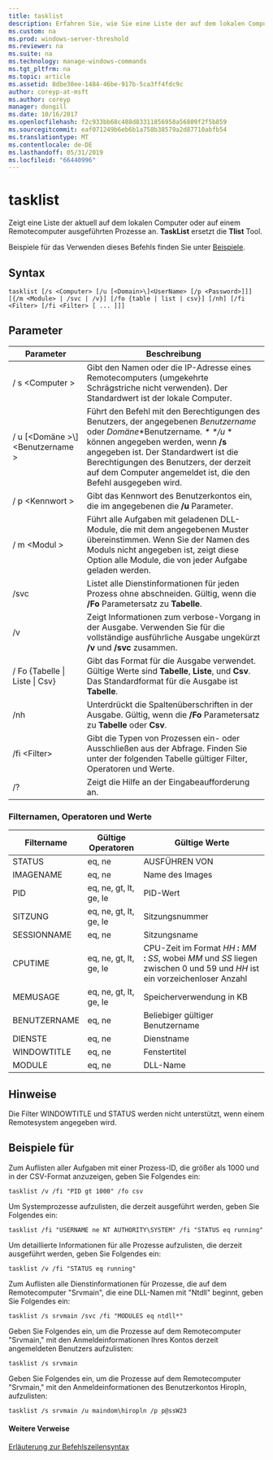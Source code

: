 ```yaml
---
title: tasklist
description: Erfahren Sie, wie Sie eine Liste der auf dem lokalen Computer oder Remotecomputer ausgeführten Prozesse anzuzeigen.
ms.custom: na
ms.prod: windows-server-threshold
ms.reviewer: na
ms.suite: na
ms.technology: manage-windows-commands
ms.tgt_pltfrm: na
ms.topic: article
ms.assetid: 8dbe30ee-1484-46be-917b-5ca3ff4fdc9c
author: coreyp-at-msft
ms.author: coreyp
manager: dongill
ms.date: 10/16/2017
ms.openlocfilehash: f2c933bb68c488d83311856958a56809f2f5b859
ms.sourcegitcommit: eaf071249b6eb6b1a758b38579a2d87710abfb54
ms.translationtype: MT
ms.contentlocale: de-DE
ms.lasthandoff: 05/31/2019
ms.locfileid: "66440996"
---
```

# <a name="tasklist"></a>tasklist

Zeigt eine Liste der aktuell auf dem lokalen Computer oder auf einem Remotecomputer ausgeführten Prozesse an. **TaskList** ersetzt die **Tlist** Tool.

Beispiele für das Verwenden dieses Befehls finden Sie unter [Beispiele](#BKMK_examples).

## <a name="syntax"></a>Syntax

```
tasklist [/s <Computer> [/u [<Domain>\]<UserName> [/p <Password>]]] [{/m <Module> | /svc | /v}] [/fo {table | list | csv}] [/nh] [/fi <Filter> [/fi <Filter> [ ... ]]]
```

## <a name="parameters"></a>Parameter

|          Parameter           |                                                                                                                                            Beschreibung                                                                                                                                             |
|------------------------------|----------------------------------------------------------------------------------------------------------------------------------------------------------------------------------------------------------------------------------------------------------------------------------------------------|
|        / s \<Computer >        |                                                                                         Gibt den Namen oder die IP-Adresse eines Remotecomputers (umgekehrte Schrägstriche nicht verwenden). Der Standardwert ist der lokale Computer.                                                                                         |
| / u [\<Domäne >\\\]\<Benutzername > | Führt den Befehl mit den Berechtigungen des Benutzers, der angegebenen *Benutzername* oder *Domäne*\*Benutzername<em>. \* \*/u</em> \* können angegeben werden, wenn **/s** angegeben ist. Der Standardwert ist die Berechtigungen des Benutzers, der derzeit auf dem Computer angemeldet ist, die den Befehl ausgegeben wird. |
|        / p \<Kennwort >        |                                                                                                       Gibt das Kennwort des Benutzerkontos ein, die im angegebenen die **/u** Parameter.                                                                                                        |
|         / m \<Modul >         |                                                               Führt alle Aufgaben mit geladenen DLL-Module, die mit dem angegebenen Muster übereinstimmen. Wenn Sie der Namen des Moduls nicht angegeben ist, zeigt diese Option alle Module, die von jeder Aufgabe geladen werden.                                                                |
|             /svc             |                                                                                    Listet alle Dienstinformationen für jeden Prozess ohne abschneiden. Gültig, wenn die **/Fo** Parametersatz zu **Tabelle**.                                                                                    |
|              /v              |                                                                                 Zeigt Informationen zum verbose-Vorgang in der Ausgabe. Verwenden Sie für die vollständige ausführliche Ausgabe ungekürzt **/v** und **/svc** zusammen.                                                                                 |
|  / Fo {Tabelle \| Liste \| Csv}  |                                                                             Gibt das Format für die Ausgabe verwendet. Gültige Werte sind **Tabelle**, **Liste**, und **Csv**. Das Standardformat für die Ausgabe ist **Tabelle**.                                                                             |
|             /nh              |                                                                                             Unterdrückt die Spaltenüberschriften in der Ausgabe. Gültig, wenn die **/Fo** Parametersatz zu **Tabelle** oder **Csv**.                                                                                              |
|        /fi \<Filter>         |                                                                          Gibt die Typen von Prozessen ein- oder Ausschließen aus der Abfrage. Finden Sie unter der folgenden Tabelle gültiger Filter, Operatoren und Werte.                                                                          |
|              /?              |                                                                                                                                Zeigt die Hilfe an der Eingabeaufforderung an.                                                                                                                                |

### <a name="filter-names-operators-and-values"></a>Filternamen, Operatoren und Werte

| Filtername |    Gültige Operatoren     |                                                                 Gültige Werte                                                                 |
|-------------|------------------------|----------------------------------------------------------------------------------------------------------------------------------------------|
|   STATUS    |         eq, ne         |                                                                   AUSFÜHREN VON                                                                    |
|  IMAGENAME  |         eq, ne         |                                                                  Name des Images                                                                  |
|     PID     | eq, ne, gt, lt, ge, le |                                                                  PID-Wert                                                                   |
|   SITZUNG   | eq, ne, gt, lt, ge, le |                                                                Sitzungsnummer                                                                |
| SESSIONNAME |         eq, ne         |                                                                 Sitzungsname                                                                 |
|   CPUTIME   | eq, ne, gt, lt, ge, le | CPU-Zeit im Format <em>HH</em> **:** <em>MM</em> **:** <em>SS</em>, wobei *MM* und *SS* liegen zwischen 0 und 59 und *HH* ist ein vorzeichenloser Anzahl |
|  MEMUSAGE   | eq, ne, gt, lt, ge, le |                                                              Speicherverwendung in KB                                                              |
|  BENUTZERNAME   |         eq, ne         |                                                             Beliebiger gültiger Benutzername                                                              |
|  DIENSTE   |         eq, ne         |                                                                 Dienstname                                                                 |
| WINDOWTITLE |         eq, ne         |                                                                 Fenstertitel                                                                 |
|   MODULE   |         eq, ne         |                                                                   DLL-Name                                                                   |

## <a name="remarks"></a>Hinweise

Die Filter WINDOWTITLE und STATUS werden nicht unterstützt, wenn einem Remotesystem angegeben wird.

## <a name="BKMK_examples"></a>Beispiele für

Zum Auflisten aller Aufgaben mit einer Prozess-ID, die größer als 1000 und in der CSV-Format anzuzeigen, geben Sie Folgendes ein:
```
tasklist /v /fi "PID gt 1000" /fo csv
```
Um Systemprozesse aufzulisten, die derzeit ausgeführt werden, geben Sie Folgendes ein:
```
tasklist /fi "USERNAME ne NT AUTHORITY\SYSTEM" /fi "STATUS eq running"
```
Um detaillierte Informationen für alle Prozesse aufzulisten, die derzeit ausgeführt werden, geben Sie Folgendes ein:
```
tasklist /v /fi "STATUS eq running"
```
Zum Auflisten alle Dienstinformationen für Prozesse, die auf dem Remotecomputer "Srvmain", die eine DLL-Namen mit "Ntdll" beginnt, geben Sie Folgendes ein:
```
tasklist /s srvmain /svc /fi "MODULES eq ntdll*"
```
Geben Sie Folgendes ein, um die Prozesse auf dem Remotecomputer "Srvmain," mit den Anmeldeinformationen Ihres Kontos derzeit angemeldeten Benutzers aufzulisten:
```
tasklist /s srvmain 
```
Geben Sie Folgendes ein, um die Prozesse auf dem Remotecomputer "Srvmain," mit den Anmeldeinformationen des Benutzerkontos Hiropln, aufzulisten:
```
tasklist /s srvmain /u maindom\hiropln /p p@ssW23
```

#### <a name="additional-references"></a>Weitere Verweise

[Erläuterung zur Befehlszeilensyntax](command-line-syntax-key.md)